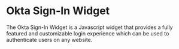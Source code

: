 # Okta Sign-In Widget
The Okta Sign-In Widget is a Javascript widget that provides a fully featured and customizable login experience which can be used to authenticate users on any website.
